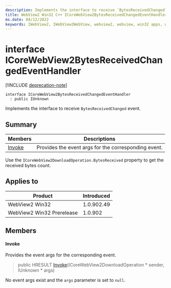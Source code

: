 ```yaml
---
description: Implements the interface to receive `BytesReceivedChanged` event.
title: WebView2 Win32 C++ ICoreWebView2BytesReceivedChangedEventHandler
ms.date: 04/12/2022
keywords: IWebView2, IWebView2WebView, webview2, webview, win32 apps, win32, edge, ICoreWebView2, ICoreWebView2Controller, browser control, edge html, ICoreWebView2BytesReceivedChangedEventHandler
---
```


# interface ICoreWebView2BytesReceivedChangedEventHandler

[!INCLUDE [deprecation-note](../includes/deprecation-note.md)]

```
interface ICoreWebView2BytesReceivedChangedEventHandler
  : public IUnknown
```

Implements the interface to receive `BytesReceivedChanged` event.

## Summary

 Members                        | Descriptions
--------------------------------|---------------------------------------------
[Invoke](#invoke) | Provides the event args for the corresponding event.

Use the `ICoreWebView2DownloadOperation.BytesReceived` property to get the received bytes count.

## Applies to

Product                         | Introduced
--------------------------------|---------------------------------------------
WebView2 Win32            |    1.0.902.49
WebView2 Win32 Prerelease |    1.0.902

## Members

#### Invoke

Provides the event args for the corresponding event.

> public HRESULT [Invoke](#invoke)(ICoreWebView2DownloadOperation * sender, IUnknown * args)

No event args exist and the `args` parameter is set to `null`.


